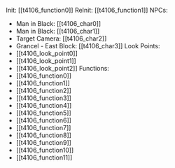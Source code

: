 Init: [[t4106_function0]]
ReInit: [[t4106_function1]]
NPCs:
- Man in Black: [[t4106_char0]]
- Man in Black: [[t4106_char1]]
- Target Camera: [[t4106_char2]]
- Grancel - East Block: [[t4106_char3]]
Look Points:
- [[t4106_look_point0]]
- [[t4106_look_point1]]
- [[t4106_look_point2]]
Functions:
- [[t4106_function0]]
- [[t4106_function1]]
- [[t4106_function2]]
- [[t4106_function3]]
- [[t4106_function4]]
- [[t4106_function5]]
- [[t4106_function6]]
- [[t4106_function7]]
- [[t4106_function8]]
- [[t4106_function9]]
- [[t4106_function10]]
- [[t4106_function11]]
